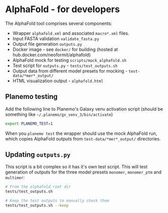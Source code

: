 # AlphaFold - for developers

The AlphaFold tool comprises several components:

- Wrapper `alphafold.xml` and associated `macro*.xml` files.
- Input FASTA validation `validate_fasta.py`
- Output file generation `outputs.py`
- Docker image - see `docker/` for building (hosted at hub.docker.com/neoformit/alphafold)
- AlphaFold mock for testing `scripts/mock_alphafold.sh`
- Test script for `outputs.py` - `tests/test_outputs.sh`
- Output data from different model presets for mocking - `test-data/*mer*_output/`
- HTML visualization output - `alphafold.html`


## Planemo testing

Add the following line to Planemo's Galaxy venv activation script (should be something like `~/.planemo/gx_venv_3/bin/activate`)

```sh
export PLANEMO_TEST=1
```

When you `planemo test` the wrapper should use the mock AlphaFold run, which copies AlphaFold outputs from `test-data/*mer*_output/` directories.


## Updating `outputs.py`

This script is a bit complex so it has it's own test script. This will test generation of outputs for the three model presets `monomer`, `monomer_ptm` and `multimer`:

```bash
# From the alphafold root dir
tests/test_outputs.sh

# Keep the test outputs to manually check them
tests/test_outputs.sh --keep
```
